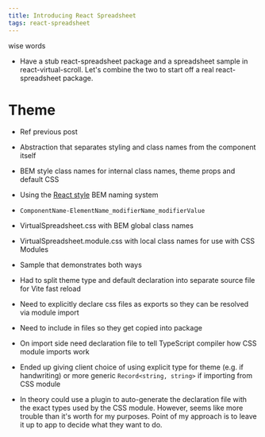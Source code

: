 ```yaml
---
title: Introducing React Spreadsheet
tags: react-spreadsheet
---
```


wise words

* Have a stub react-spreadsheet package and a spreadsheet sample in react-virtual-scroll. Let's combine the two to start off a real react-spreadsheet package.

# Theme

* Ref previous post
* Abstraction that separates styling and class names from the component itself
* BEM style class names for internal class names, theme props and default CSS
* Using the [React style](https://en.bem.info/methodology/naming-convention/#react-style) BEM naming system
* `ComponentName-ElementName_modifierName_modifierValue`

* VirtualSpreadsheet.css with BEM global class names
* VirtualSpreadsheet.module.css with local class names for use with CSS Modules
* Sample that demonstrates both ways
* Had to split theme type and default declaration into separate source file for Vite fast reload
* Need to explicitly declare css files as exports so they can be resolved via module import
* Need to include in files so they get copied into package
* On import side need declaration file to tell TypeScript compiler how CSS module imports work
* Ended up giving client choice of using explicit type for theme (e.g. if handwriting) or more generic `Record<string, string>` if importing from CSS module
* In theory could use a plugin to auto-generate the declaration file with the exact types used by the CSS module. However, seems like more trouble than it's worth for my purposes. Point of my approach is to leave it up to app to decide what they want to do. 

